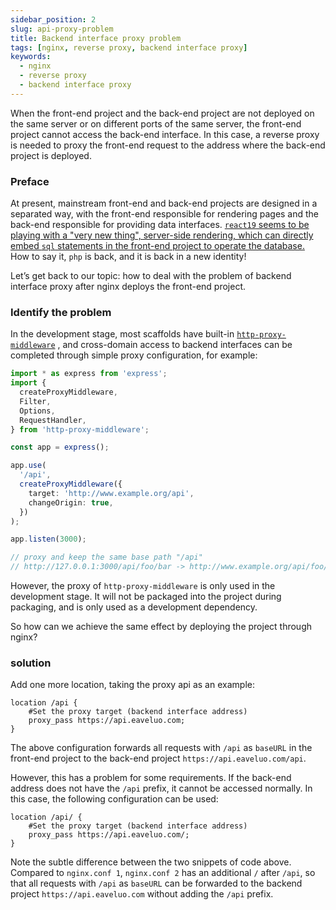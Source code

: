 ```yaml
---
sidebar_position: 2
slug: api-proxy-problem
title: Backend interface proxy problem
tags: [nginx, reverse proxy, backend interface proxy]
keywords:
  - nginx
  - reverse proxy
  - backend interface proxy
---
```


When the front-end project and the back-end project are not deployed on the same server or on different ports of the same server, the front-end project cannot access the back-end interface. In this case, a reverse proxy is needed to proxy the front-end request to the address where the back-end project is deployed.

### Preface

At present, mainstream front-end and back-end projects are designed in a separated way, with the front-end responsible for rendering pages and the back-end responsible for providing data interfaces. [`react19` seems to be playing with a "very new thing", server-side rendering, which can directly embed `sql` statements in the front-end project to operate the database. ](https://react.dev/reference/rsc/server-components) How to say it, `php` is back, and it is back in a new identity!

Let’s get back to our topic: how to deal with the problem of backend interface proxy after nginx deploys the front-end project.

### Identify the problem

In the development stage, most scaffolds have built-in [`http-proxy-middleware`](https://www.npmjs.com/package/http-proxy-middleware) , and cross-domain access to backend interfaces can be completed through simple proxy configuration, for example:

```typescript title="http-proxy-middleware official examples"
import * as express from 'express';
import {
  createProxyMiddleware,
  Filter,
  Options,
  RequestHandler,
} from 'http-proxy-middleware';

const app = express();

app.use(
  '/api',
  createProxyMiddleware({
    target: 'http://www.example.org/api',
    changeOrigin: true,
  })
);

app.listen(3000);

// proxy and keep the same base path "/api"
// http://127.0.0.1:3000/api/foo/bar -> http://www.example.org/api/foo/bar
```

However, the proxy of `http-proxy-middleware` is only used in the development stage. It will not be packaged into the project during packaging, and is only used as a development dependency.

So how can we achieve the same effect by deploying the project through nginx?

### solution

Add one more location, taking the proxy api as an example:

```vim title="nginx.conf 1"
location /api {
    #Set the proxy target (backend interface address)
    proxy_pass https://api.eaveluo.com;
}
```

The above configuration forwards all requests with `/api` as `baseURL` in the front-end project to the back-end project `https://api.eaveluo.com/api`.

However, this has a problem for some requirements. If the back-end address does not have the `/api` prefix, it cannot be accessed normally. In this case, the following configuration can be used:

```vim title="nginx.conf 2"
location /api/ {
    #Set the proxy target (backend interface address)
    proxy_pass https://api.eaveluo.com/;
}
```

Note the subtle difference between the two snippets of code above. Compared to `nginx.conf 1`, `nginx.conf 2` has an additional `/` after `/api`, so that all requests with `/api` as `baseURL` can be forwarded to the backend project `https://api.eaveluo.com` without adding the `/api` prefix.
